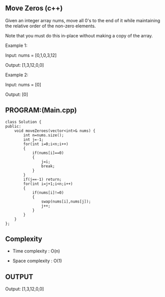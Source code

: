 ## Move Zeros (c++)
Given an integer array nums, move all 0's to the end of it while maintaining the relative order of the non-zero elements.

Note that you must do this in-place without making a copy of the array.

Example 1:

Input: nums = [0,1,0,3,12]

Output: [1,3,12,0,0]

Example 2:

Input: nums = [0]

Output: [0]

## PROGRAM:(Main.cpp)
```
class Solution {
public:
    void moveZeroes(vector<int>& nums) {
        int n=nums.size();
        int j=-1;
        for(int i=0;i<n;i++)
        {
            if(nums[i]==0)
            {
                j=i;
                break;
            }
        }
        if(j==-1) return;
        for(int i=j+1;i<n;i++)
        {
            if(nums[i]!=0)
            {
                swap(nums[i],nums[j]);
                j++;
            }
        }     
    }
};
```

## Complexity
- Time complexity : O(n)

- Space complexity : O(1)

## OUTPUT
Output: [1,3,12,0,0]
